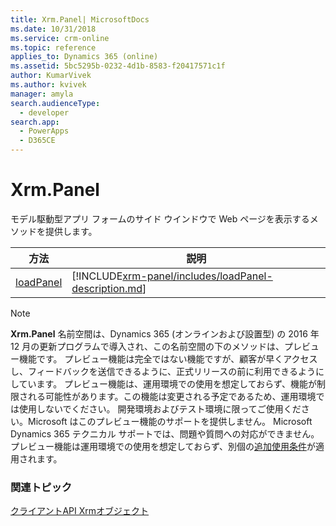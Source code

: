 ```yaml
---
title: Xrm.Panel| MicrosoftDocs
ms.date: 10/31/2018
ms.service: crm-online
ms.topic: reference
applies_to: Dynamics 365 (online)
ms.assetid: 5bc5295b-0232-4d1b-8583-f20417571c1f
author: KumarVivek
ms.author: kvivek
manager: amyla
search.audienceType:
  - developer
search.app:
  - PowerApps
  - D365CE
---
```

# <a name="xrmpanel"></a>Xrm.Panel



モデル駆動型アプリ フォームのサイド ウインドウで Web ページを表示するメソッドを提供します。 

|方法 | 説明 | 
| ------------- |-------------| 
|[loadPanel](xrm-panel/loadPanel.md) |[!INCLUDE[xrm-panel/includes/loadPanel-description.md](xrm-panel/includes/loadPanel-description.md)] |

> [!NOTE]
> **Xrm.Panel** 名前空間は、Dynamics 365 (オンラインおよび設置型) の 2016 年 12 月の更新プログラムで導入され、この名前空間の下のメソッドは、プレビュー機能です。 プレビュー機能は完全ではない機能ですが、顧客が早くアクセスし、フィードバックを送信できるように、正式リリースの前に利用できるようにしています。 プレビュー機能は、運用環境での使用を想定しておらず、機能が制限される可能性があります。この機能は変更される予定であるため、運用環境では使用しないでください。 開発環境およびテスト環境に限ってご使用ください。Microsoft はこのプレビュー機能のサポートを提供しません。 Microsoft Dynamics 365 テクニカル サポートでは、問題や質問への対応ができません。 プレビュー機能は運用環境での使用を想定しておらず、別個の[追加使用条件](https://www.microsoft.com/en-US/dynamics/Preview_Supplement_License_Terms_CRMOL_English.htm)が適用されます。

### <a name="related-topics"></a>関連トピック

[クライアントAPI Xrmオブジェクト](../clientapi-xrm.md)